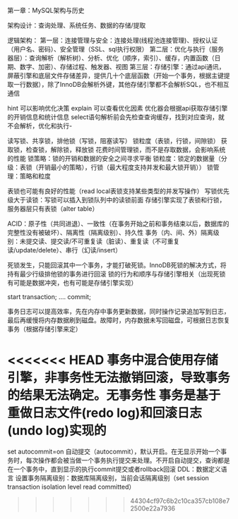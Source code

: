 
第一章：MySQL架构与历史

架构设计：查询处理、系统任务、数据的存储/提取

逻辑架构：
第一层：连接管理与安全：连接处理(线程池连接管理)、授权认证（用户名、密码）、安全管理（SSL、sql执行权限）
第二层：优化与执行（服务器层）：查询解析（解析树）、分析、优化（顺序，索引）、缓存，内置函数（日期、数字、加密）、存储过程、触发器、视图
第三层：存储引擎：通过api通讯，屏蔽引擎和底层文件存储差异，提供几十个底层函数（开始一个事务，根据主键提取一行数据），除了InnoDB会解析外键，其他存储引擎都不会解析SQL，也不相互通信


hint 可以影响优化决策
explain 可以查看优化因素
优化器会根据api获取存储引擎的开销信息和统计信息
select语句解析前会先检查查询缓存，找到对应查询，就不会解析，优化和执行-

读写锁、共享锁，排他锁（写锁，阻塞读写）
锁粒度（表锁，行锁，间隙锁）
获取锁，检查锁，解除锁，释放锁
花费时间管理锁，而不是存取数据，会影响系统的性能
锁策略：锁的开销和数据的安全之间寻求平衡
锁粒度：锁定的数据量（分级：表锁（开销最小的策略），行锁（最大程度支持并发和最大锁开销））
锁管理：策略和粒度

表锁也可能有良好的性能（read local表锁支持某些类型的并发写操作）
写锁优先级大于读锁：写锁可以插入到锁队列中的读锁前面
存储引擎实现了表锁和行锁，服务器层只有表锁（alter table）

ACID：原子性（共同进退）、一致性（在事务开始之前和事务结束以后，数据库的完整性没有被破坏）、隔离性（隔离级别）、持久性
事务（内、间、外）隔离级别：未提交读、提交读/不可重复读（脏读）、重复读（不可重复读/update/delete）、串行（幻读/insert）

死锁发生，只能回滚其中一个事务，才能打破死锁。InnoDB死锁的解决方式，将持有最少行级排他锁的事务进行回滚
锁的行为和顺序与存储引擎相关（出现死锁有可能是数据冲突，也有可能是存储引擎实现）

start transaction;
....
commit;

事务日志可以提高效率，先在内存中事务更新数据，同时操作记录追加写到日志，最后再缓慢将内存数据刷到磁盘。故障时，内存数据未写回磁盘，可根据日志恢复事务（根据存储引擎来定）

<<<<<<< HEAD
事务中混合使用存储引擎，非事务性无法撤销回滚，导致事务的结果无法确定。无事务性
事务是基于重做日志文件(redo log)和回滚日志(undo log)实现的
=======
set autocommit=on
自动提交（autocommit），默认开启。在无显示开始一个事务时，每次操作都会被当做一个事务执行提交来处理。不开启自动提交，查询都是在一个事务中，直到显示的执行commit提交或者rollback回滚
DDL：数据定义语言
设置事务隔离级别：数据库隔离级别，当前会话隔离级别（set session transaction isolation level read committed）
>>>>>>> 44304cf97c6b2c10ca357cb108e72500e22a7936
